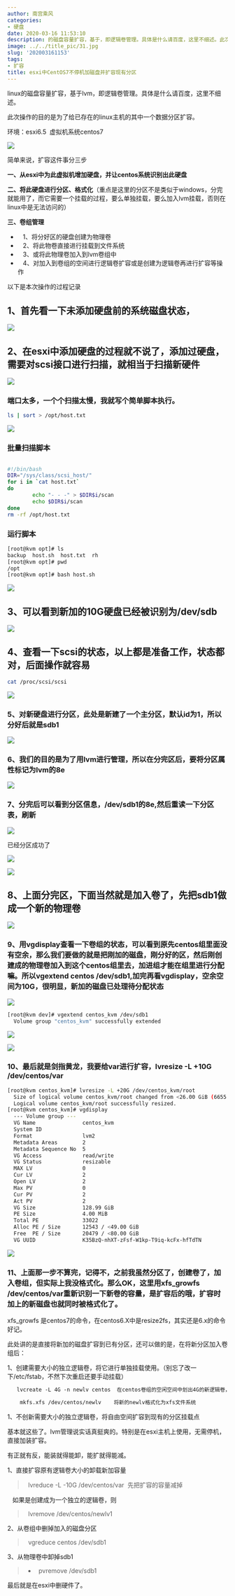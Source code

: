 ```yaml
---
author: 南宫乘风
categories:
- 硬盘
date: 2020-03-16 11:53:10
description: 的磁盘容量扩容，基于，即逻辑卷管理。具体是什么请百度，这里不细述。此次操作的目的是为了给已存在的主机的其中一个数据分区扩容。环境：虚拟机系统简单来说，扩容这件事分三步一、从中为此虚拟机增加硬盘，并让系。。。。。。。
image: ../../title_pic/31.jpg
slug: '202003161153'
tags:
- 扩容
title: esxi中CentOS7不停机加磁盘并扩容现有分区
---
```


<!--more-->

linux的磁盘容量扩容，基于lvm，即逻辑卷管理。具体是什么请百度，这里不细述。

此次操作的目的是为了给已存在的linux主机的其中一个数据分区扩容。

环境：esxi6.5  虚拟机系统centos7

![](../../image/20200316104601736.png)

简单来说，扩容这件事分三步

**一、从esxi中为此虚拟机增加硬盘，并让centos系统识别出此硬盘**

**二、将此硬盘进行分区、格式化**（重点是这里的分区不是类似于windows，分完就能用了，而它需要一个挂载的过程，要么单独挂载，要么加入lvm挂载，否则在linux中是无法访问的）

**三、卷组管理**

-    1、将分好区的硬盘创建为物理卷
-    2、将此物卷直接进行挂载到文件系统
-    3、或将此物理卷加入到lvm卷组中
-    4、对加入到卷组的空间进行逻辑卷扩容或是创建为逻辑卷再进行扩容等操作

以下是本次操作的过程记录

## 1、首先看一下未添加硬盘前的系统磁盘状态，

![](../../image/202003161047479.png)

## 2、在esxi中添加硬盘的过程就不说了，添加过硬盘，需要对scsi接口进行扫描，就相当于扫描新硬件

![](../../image/20200316110633353.png)

### 端口太多，一个个扫描太慢，我就写个简单脚本执行。

```bash
ls | sort > /opt/host.txt
```

![](../../image/20200316110801653.png)

### **批量扫描脚本**

```bash

#!/bin/bash
DIR="/sys/class/scsi_host/"
for i in `cat host.txt`
do
        echo "- - -" > $DIR$i/scan
        echo $DIR$i/scan
done
rm -rf /opt/host.txt
```

### 运行脚本

```bash
[root@kvm opt]# ls
backup  host.sh  host.txt  rh
[root@kvm opt]# pwd
/opt
[root@kvm opt]# bash host.sh 
```

![](../../image/20200316111014697.png)

## 3、可以看到新加的10G硬盘已经被识别为/dev/sdb

![](../../image/20200316111142626.png)

## 4、查看一下scsi的状态，以上都是准备工作，状态都对，后面操作就容易

```bash
cat /proc/scsi/scsi
```

![](../../image/20200316111612685.png)

### 5、对新硬盘进行分区，此处是新建了一个主分区，默认id为1，所以分好后就是sdb1

![](../../image/20200316112118387.png)

### 6、我们的目的是为了用lvm进行管理，所以在分完区后，要将分区属性标记为lvm的8e

![](../../image/20200316112253487.png)

### 7、分完后可以看到分区信息，/dev/sdb1的8e,然后重读一下分区表，刷新

![](../../image/20200316112354827.png)

已经分区成功了

![](../../image/20200316112738878.png)

![](../../image/20200316113306596.png)

## 8、上面分完区，下面当然就是加入卷了，先把sdb1做成一个新的物理卷

![](../../image/20200316113804728.png)

### 9、用vgdisplay查看一下卷组的状态，可以看到原先centos组里面没有空余，那么我们要做的就是把刚加的磁盘，刚分好的区，然后刚创建成的物理卷加入到这个centos组里去，加进组才能在组里进行分配嘛。所以vgextend centos /dev/sdb1,加完再看vgdisplay，空余空间为10G，很明显，新加的磁盘已处理待分配状态

![](../../image/20200316114005356.png)

```bash
[root@kvm dev]# vgextend centos_kvm /dev/sdb1
  Volume group "centos_kvm" successfully extended
```

![](../../image/20200316114116853.png)

![](../../image/20200316114222108.png)

### 10、最后就是剑指黄龙，我要给var进行扩容，lvresize -L +10G /dev/centos/var

```bash
[root@kvm centos_kvm]# lvresize -L +20G /dev/centos_kvm/root 
  Size of logical volume centos_kvm/root changed from <26.00 GiB (6655 extents) to <46.00 GiB (11775 extents).
  Logical volume centos_kvm/root successfully resized.
[root@kvm centos_kvm]# vgdisplay
  --- Volume group ---
  VG Name               centos_kvm
  System ID             
  Format                lvm2
  Metadata Areas        2
  Metadata Sequence No  5
  VG Access             read/write
  VG Status             resizable
  MAX LV                0
  Cur LV                2
  Open LV               2
  Max PV                0
  Cur PV                2
  Act PV                2
  VG Size               128.99 GiB
  PE Size               4.00 MiB
  Total PE              33022
  Alloc PE / Size       12543 / <49.00 GiB
  Free  PE / Size       20479 / <80.00 GiB
  VG UUID               K35BzQ-nhXT-zFsf-W1kp-T9iq-kcFx-hfTdTN
```

![](../../image/20200316114711966.png)

### 11、上面那一步不算完，记得不，之前我虽然分区了，创建卷了，加入卷组，但实际上我没格式化。那么OK，这里用xfs\_growfs /dev/centos/var重新识别一下新卷的容量，是扩容后的哦，扩容时加上的新磁盘也就同时被格式化了。

xfs\_growfs 是centos7的命令，在centos6.X中是resize2fs，其实还是6.x的命令好记。

此处讲的是直接将新加的磁盘扩容到已有分区，还可以做的是，在将新分区加入卷组后：

1、创建需要大小的独立逻辑卷，将它进行单独挂载使用。（别忘了改一下/etc/fstab，不然下次重启还要手动挂载）

```bash
   lvcreate -L 4G -n newlv centos  在centos卷组的空闲空间中划出4G的新逻辑卷，起名为newlv

    mkfs.xfs /dev/centos/newlv    将新的newlv格式化为xfs文件系统
```

1、不创新需要大小的独立逻辑卷，将自由空间扩容到现有的分区挂载点

基本就这些了。lvm管理说实话真挺爽的。特别是在esxi主机上使用，无需停机，直接加装扩容。

有正就有反，能装就得能卸，能扩就得能减。

1、直接扩容原有逻辑卷大小的卸载新加容量

>   lvreduce \-L \-10G /dev/centos/var  先把扩容的容量减掉

   如果是创建成为一个独立的逻辑卷，则

>   lvremove /dev/centos/newlv1

2、从卷组中删掉加入的磁盘分区

>   vgreduce centos /dev/sdb1

3、从物理卷中卸掉sdb1

> -   pvremove /dev/sdb1

最后就是在esxi中删硬件了。